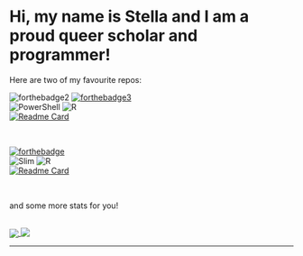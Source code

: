
# Hi, my name is Stella and I am a proud queer scholar and programmer!
Here are two of my favourite repos:

![forthebadge2](https://forthebadge.com/images/badges/built-with-love.svg) [![forthebadge3](https://forthebadge.com/images/badges/open-source.svg)](https://forthebadge.com)
<br>
![PowerShell](https://img.shields.io/badge/PowerShell-%235391FE.svg?style=for-the-badge&logo=powershell&logoColor=white) ![R](https://img.shields.io/badge/r-%23276DC3.svg?style=for-the-badge&logo=r&logoColor=white)
<br>
[![Readme Card](https://github-readme-stats.vercel.app/api/pin/?username=sknief&repo=RespirometryAnalysis&theme=dracula)](https://github.com/sknief/RespirometryAnalysis)

<br>

[![forthebadge](https://forthebadge.com/images/badges/built-with-resentment.svg)](https://forthebadge.com) 
<br>
 ![Slim](https://img.shields.io/badge/Made%20with-SLiM-br?style=for-the-badge&logo=appveyor) ![R](https://img.shields.io/badge/r-%23276DC3.svg?style=for-the-badge&logo=r&logoColor=white)
<br>
[![Readme Card](https://github-readme-stats.vercel.app/api/pin/?username=sknief&repo=honours&theme=dracula)](https://github.com/sknief/honours)

<br>

and some more stats for you!

<br>

<a href="https://github.com/anuraghazra/github-readme-stats">
  <img align="center" src="https://github-readme-stats.vercel.app/api?username=sknief&theme=dracula" />
</a>
<a href="https://github.com/anuraghazra/convoychat">
  <img align="top" src="https://github-readme-stats.vercel.app/api/top-langs/?username=sknief&layout=compact&theme=dracula" />
</a>

----

<!--- ![shields.io](https://img.shields.io/badge/Fuck%20it-It%20works-blue?style=for-the-badge&logo=appveyor?logoWidth=360)  [![forthebadge](https://forthebadge.com/images/badges/made-with-out-pants.svg)](https://forthebadge.com) --->



<!--
🔭 I’m currently working on the first chapter of my PhD! I am looking at the energetic requirements of an immune response in fish. <br/>
😄 My pronouns are She/They. <br/>
🌱 I’m currently learning Javascript. <br/>
🦑 I'm confident in R, Eidos, Shell, Powershell, LaTeX and Papyrus. <br/>


<br/>

📫 How to reach me: through the twitter linked to my profile.<br/>
⚡ Fun fact: you can support me and my work by buying me a coffee through Ko-fi! <br/>

**sknief/sknief** is a ✨ _special_ ✨ repository because its `README.md` (this file) appears on your GitHub profile.

Here are some ideas to get you started:
<br/>

- 🔭 I’m currently working on ...
- 🌱 I’m currently learning ...
- 👯 I’m looking to collaborate on ...
- 🤔 I’m looking for help with ...
- 💬 Ask me about ...
- 📫 How to reach me: ...
- 😄 Pronouns: ...
- ⚡ Fun fact: ...
-->
